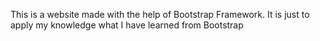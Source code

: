 This is a website made with the help of Bootstrap Framework.
It is just to apply my knowledge what I have learned from Bootstrap 
